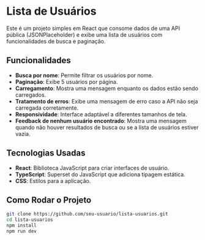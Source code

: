 # Lista de Usuários

Este é um projeto simples em React que consome dados de uma API pública (JSONPlaceholder) e exibe uma lista de usuários com funcionalidades de busca e paginação.

## Funcionalidades

- **Busca por nome**: Permite filtrar os usuários por nome.
- **Paginação**: Exibe 5 usuários por página.
- **Carregamento**: Mostra uma mensagem enquanto os dados estão sendo carregados.
- **Tratamento de erros**: Exibe uma mensagem de erro caso a API não seja carregada corretamente.
- **Responsividade**: Interface adaptável a diferentes tamanhos de tela.
- **Feedback de nenhum usuário encontrado**: Mostra uma mensagem quando não houver resultados de busca ou se a lista de usuários estiver vazia.

## Tecnologias Usadas

- **React**: Biblioteca JavaScript para criar interfaces de usuário.
- **TypeScript**: Superset do JavaScript que adiciona tipagem estática.
- **CSS**: Estilos para a aplicação.

## Como Rodar o Projeto
```bash
git clone https://github.com/seu-usuario/lista-usuarios.git
cd lista-usuarios
npm install
npm run dev

